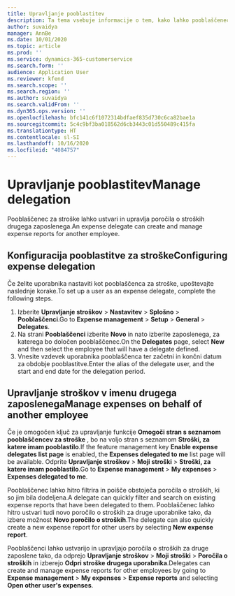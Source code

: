 ```yaml
---
title: Upravljanje pooblastitev
description: Ta tema vsebuje informacije o tem, kako lahko pooblaščenec za stroške ustvari in upravlja poročila o stroških drugega zaposlenega.
author: suvaidya
manager: AnnBe
ms.date: 10/01/2020
ms.topic: article
ms.prod: ''
ms.service: dynamics-365-customerservice
ms.search.form: ''
audience: Application User
ms.reviewer: kfend
ms.search.scope: ''
ms.search.region: ''
ms.author: suvaidya
ms.search.validFrom: ''
ms.dyn365.ops.version: ''
ms.openlocfilehash: bfc141c6f1072314bdfaef835d730c6ca82bae1a
ms.sourcegitcommit: 5c4c9bf3ba018562d6cb3443c01d550489c415fa
ms.translationtype: HT
ms.contentlocale: sl-SI
ms.lasthandoff: 10/16/2020
ms.locfileid: "4084757"
---
```

# <a name="manage-delegation"></a><span data-ttu-id="a3d75-103">Upravljanje pooblastitev</span><span class="sxs-lookup"><span data-stu-id="a3d75-103">Manage delegation</span></span>
<span data-ttu-id="a3d75-104">Pooblaščenec za stroške lahko ustvari in upravlja poročila o stroških drugega zaposlenega.</span><span class="sxs-lookup"><span data-stu-id="a3d75-104">An expense delegate can create and manage expense reports for another employee.</span></span>

## <a name="configuring-expense-delegation"></a><span data-ttu-id="a3d75-105">Konfiguracija pooblastitve za stroške</span><span class="sxs-lookup"><span data-stu-id="a3d75-105">Configuring expense delegation</span></span>

<span data-ttu-id="a3d75-106">Če želite uporabnika nastaviti kot pooblaščenca za stroške, upoštevajte naslednje korake.</span><span class="sxs-lookup"><span data-stu-id="a3d75-106">To set up a user as an expense delegate, complete the following steps.</span></span> 
1. <span data-ttu-id="a3d75-107">Izberite **Upravljanje stroškov** > **Nastavitev** > **Splošno** > **Pooblaščenci**.</span><span class="sxs-lookup"><span data-stu-id="a3d75-107">Go to **Expense management** > **Setup** > **General** > **Delegates**.</span></span> 
2. <span data-ttu-id="a3d75-108">Na strani **Pooblaščenci** izberite **Novo** in nato izberite zaposlenega, za katerega bo določen pooblaščenec.</span><span class="sxs-lookup"><span data-stu-id="a3d75-108">On the **Delegates** page, select **New** and then select the employee that will have a delegate defined.</span></span> 
3. <span data-ttu-id="a3d75-109">Vnesite vzdevek uporabnika pooblaščenca ter začetni in končni datum za obdobje pooblastitve.</span><span class="sxs-lookup"><span data-stu-id="a3d75-109">Enter the alias of the delegate user, and the start and end date for the delegation period.</span></span>

## <a name="manage-expenses-on-behalf-of-another-employee"></a><span data-ttu-id="a3d75-110">Upravljanje stroškov v imenu drugega zaposlenega</span><span class="sxs-lookup"><span data-stu-id="a3d75-110">Manage expenses on behalf of another employee</span></span>

<span data-ttu-id="a3d75-111">Če je omogočen ključ za upravljanje funkcije **Omogoči stran s seznamom pooblaščencev za stroške** , bo na voljo stran s seznamom **Stroški, za katere imam pooblastilo**.</span><span class="sxs-lookup"><span data-stu-id="a3d75-111">If the feature management key **Enable expense delegates list page** is enabled, the **Expenses delegated to me** list page will be available.</span></span> <span data-ttu-id="a3d75-112">Odprite **Upravljanje stroškov** > **Moji stroški** > **Stroški, za katere imam pooblastilo**.</span><span class="sxs-lookup"><span data-stu-id="a3d75-112">Go to **Expense management** > **My expenses** > **Expenses delegated to me**.</span></span>

<span data-ttu-id="a3d75-113">Pooblaščenec lahko hitro filtrira in poišče obstoječa poročila o stroških, ki so jim bila dodeljena.</span><span class="sxs-lookup"><span data-stu-id="a3d75-113">A delegate can quickly filter and search on existing expense reports that have been delegated to them.</span></span> <span data-ttu-id="a3d75-114">Pooblaščenec lahko hitro ustvari tudi novo poročilo o stroških za druge uporabnike tako, da izbere možnost **Novo poročilo o stroških**.</span><span class="sxs-lookup"><span data-stu-id="a3d75-114">The delegate can also quickly create a new expense report for other users by selecting **New expense report**.</span></span>

<span data-ttu-id="a3d75-115">Pooblaščenci lahko ustvarijo in upravljajo poročila o stroških za druge zaposlene tako, da odprejo **Upravljanje stroškov** > **Moji stroški** > **Poročila o stroških** in izberejo **Odpri stroške drugega uporabnika**.</span><span class="sxs-lookup"><span data-stu-id="a3d75-115">Delegates can create and manage expense reports for other employees by going to **Expense management** > **My expenses** > **Expense reports** and selecting **Open other user's expenses**.</span></span>
